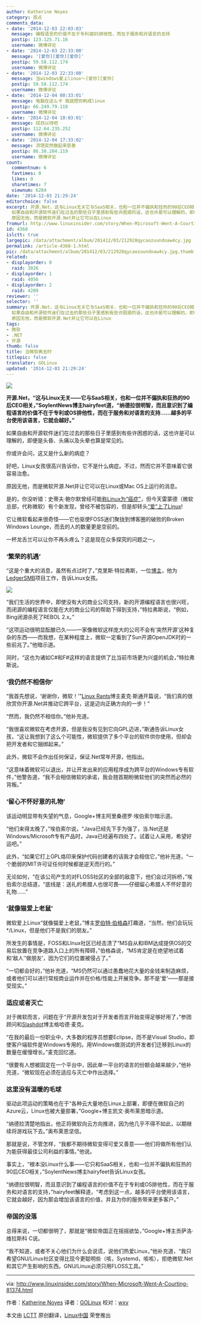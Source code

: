 ```yaml
---
author: Katherine Noyes
category: 观点
comments_data:
- date: '2014-12-03 22:03:03'
  message: 编程语言的价值不在于专利或OS排他性，而在于服务和对语言的支持
  postip: 123.125.71.16
  username: 微博评论
- date: '2014-12-03 22:33:00'
  message: '[爱你][爱你][爱你]'
  postip: 59.58.112.174
  username: 微博评论
- date: '2014-12-03 22:33:00'
  message: 当windows爱上linux～[爱你][爱你]
  postip: 59.58.112.174
  username: 微博评论
- date: '2014-12-04 00:33:01'
  message: 电脑在这么卡 我就把你刷成linux
  postip: 66.249.79.118
  username: 微博评论
- date: '2014-12-04 10:03:01'
  message: 拭目以待吧
  postip: 112.64.235.252
  username: 微博评论
- date: '2014-12-04 17:33:02'
  message: 流氓突然做起来慈善
  postip: 86.30.204.219
  username: 微博评论
count:
  commentnum: 6
  favtimes: 0
  likes: 0
  sharetimes: 7
  viewnum: 6284
date: '2014-12-03 21:29:24'
editorchoice: false
excerpt: 开源.Net，这与Linux无关它与SaaS相关，也和一位并不偏执和狂热的90后CEO相关，SoylentNews博主hairyfeet道，纳德拉很明智，而且意识到了编程语言的价值不在于专利或OS排他性，而在于服务和对语言的支持越多的平台使用该语言，它就会越好。
  如果自由和开源软件迷们在过去的那些日子里感到有些许困惑的话，这也许是可以理解的，即便是头昏、头痛以及头晕也算是常见的。 你或许会问，这又是什么新的病症？ 好吧，Linux女孩很高兴告诉你，它不是什么病症。不过，然而它并不意味着它很容易治愈。
  原因无他，而是微软开源.Net并让它可以在Linux
fromurl: http://www.linuxinsider.com/story/When-Microsoft-Went-A-Courting-81374.html
id: 4368
islctt: true
largepic: /data/attachment/album/201412/03/212928qycaozuundoaw4cy.jpg
permalink: /article-4368-1.html
pic: /data/attachment/album/201412/03/212928qycaozuundoaw4cy.jpg.thumb.jpg
related:
- displayorder: 0
  raid: 3026
- displayorder: 1
  raid: 4056
- displayorder: 2
  raid: 4209
reviewer: ''
selector: ''
summary: 开源.Net，这与Linux无关它与SaaS相关，也和一位并不偏执和狂热的90后CEO相关，SoylentNews博主hairyfeet道，纳德拉很明智，而且意识到了编程语言的价值不在于专利或OS排他性，而在于服务和对语言的支持越多的平台使用该语言，它就会越好。
  如果自由和开源软件迷们在过去的那些日子里感到有些许困惑的话，这也许是可以理解的，即便是头昏、头痛以及头晕也算是常见的。 你或许会问，这又是什么新的病症？ 好吧，Linux女孩很高兴告诉你，它不是什么病症。不过，然而它并不意味着它很容易治愈。
  原因无他，而是微软开源.Net并让它可以在Linux
tags:
- 微软
- .NET
- 开源
thumb: false
title: 当微软离去时
titlepic: false
translator: GOLinux
updated: '2014-12-03 21:29:24'
---
```


![](/data/attachment/album/201412/03/212928qycaozuundoaw4cy.jpg)


**开源.Net，“这与Linux无关——它与SaaS相关，也和一位并不偏执和狂热的90后CEO相关，”SoylentNews博主hairyfeet道，“纳德拉很明智，而且意识到了编程语言的价值不在于专利或OS排他性，而在于服务和对语言的支持……越多的平台使用该语言，它就会越好。”**


如果自由和开源软件迷们在过去的那些日子里感到有些许困惑的话，这也许是可以理解的，即便是头昏、头痛以及头晕也算是常见的。


你或许会问，这又是什么新的病症？


好吧，Linux女孩很高兴告诉你，它不是什么病症。不过，然而它并不意味着它很容易治愈。


原因无他，而是微软开源.Net并让它可以在Linux或Mac OS上运行的消息。


是的，你没听错：史蒂夫·鲍尔默曾经可能[称Linux为“癌症”](http://www.linuxinsider.com/perl/story/35697.html)，但今天雷蒙德（微软总部，代称微软）有个新发现，曾经不被包容的，但是却转头[“爱”上了Linux](http://linux.cn/article-4056-1.html)!


它让微软看起来很奇怪——它也驱使FOSS迷们聚拢到博客圈的破败的Broken Windows Lounge，而去的人的数量更是空前的。


一杯龙舌兰可以让你不再头疼么？这是现在众多探究的问题之一。


### ‘繁荣的机遇’


“这是个重大的消息，虽然有点过时了，”克里斯·特拉弗斯，一位[博主](http://ledgersmbdev.blogspot.com/)，他为[LedgerSMB](http://www.ledgersmb.org/)项目工作，告诉Linux女孩。


![](/data/attachment/album/201412/03/212930qu2x78okch6vrh2c.jpg)


“我们生活的世界中，即使没有大的商业公司支持，新的开源编程语言也很兴旺，而闭源的编程语言仅能在大的商业公司的帮助下得到支持，”特拉弗斯说，“例如，Bing闭源杀死了REBOL 2.x。”


“这项运动很明显酝酿已久——一家像微软这样庞大的公司不会有‘突然开源’这种复杂的东西——而我想，在某种程度上，微软一定看到了Sun开源OpenJDK时的一些前兆了。”他暗示道。


同时，“这也为诸如C#和F#这样的语言提供了比当前市场更为兴盛的机会，”特拉弗斯说。


### ‘我仍然不相信你’


“我首先想说，‘谢谢你，微软！’”[Linux Rants](http://linuxrants.com/)博主麦克·斯通开篇说，“我们真的很欣赏你开源.Net并推动它跨平台，这是迈向正确方向的一步！”


“然而，我仍然不相信你。”他补充道。


“我很喜欢微软在考虑开源，但是我没有见到它向GPL迈进，”斯通告诉Linux女孩，“这让我想到了这么个可能性，微软提供了多个平台的软件供你使用，但却会把开发者和它捆绑起来。”


此外，微软不会作出任何保证，保证.Net常年开源，他指出。


“这意味着微软可以退出，并让开发出来的应用程序成为跨平台的Windows专有软件，”他警告道，“我不会相信微软的承诺，我会翘首期盼微软他们的突然而必然的背叛。”


### ‘留心不怀好意的礼物’


该运动明显带有失望的气息，Google+博主阿里桑德罗·埃伯索尔暗示道。


“他们来得太晚了，”埃伯索尔说，“Java已经先下手为强了，当.Net还是Windows/Microsoft专有产品时，Java已经遍布四处了。试着让人采用，希望好运吧。”


此外，“如果它打上GPL烙印来保护代码创建者的话我才会相信它，”他补充道，“一个脆弱的MIT许可证任何时候都是逆天而行的。”


无论如何，“在该公司产生的对FLOSS社区的全部的敌意下，他们会过河拆桥，”埃伯索尔总结道，“底线是：送礼的希腊人也很可畏——仔细留心希腊人不怀好意的礼物……”


### ‘就像猫爱上老鼠’


微软爱上Linux“就像猫爱上老鼠，”博主[罗伯特·伯格森](http://mrpogson.com/)打趣道，“当然，他们会玩玩\*/Linux，但是他们不是我们的朋友。”


所发生的事情是，FOSS和LInux社区已经击溃了“MS自从和IBM达成提供OS的交易后放置在竞争道路入口上的所有障碍，”伯格森说，“MS肯定是在绝望地试着和‘敌人’‘做朋友’，因为它们的位置被侵占了。”


“一切都会好的，”他补充道，“MS仍然可以通过愚蠢地花大量的金钱来制造麻烦，或者他们可以进行常规商业运作并在价格/性能上开展竞争。那不是‘爱’——那是接受现实。”


### 适应或者灭亡


对于微软而言，问题在于“开源开发包对于开发者而言开始变得足够好用了，”参团顾问和[Slashdot](http://slashdot.org/)博主格哈德·麦克。


“在我的最后一份职业中，大多数的程序员想要Eclipse，而不是Visual Studio，即使客户端软件是Windows专用的。用Windows做测试的开发者们迁移到Linux的数量在缓慢增长。”麦克回忆道。


“很要有人想被固定在一个平台中，因此单一平台的语言的份额会越来越少，”他补充道，“微软现在必须在适应与灭亡中作出选择。”


### 这里没有温暖的毛球


驱动此项运动的策略也在于“各种云大量地在Linux上部署，即便在微软自己的Azure云，Linux也被大量部署，”Google+博主凯文·奥布莱恩暗示道。


“纳德拉清楚地指出，他正将微软向云方向推进，因为他几乎不得不如此，以期继续将游戏玩下去。”奥布莱恩坚信。


那就是说，不管怎样，“我都不期待微软变得可爱又善意——他们将做所有他们认为能获得最佳公司利益的事情。”他说。


事实上，“根本没Linux什么事——它只和SaaS相关，也和一位并不偏执和狂热的90后CEO相关，”SoylentNews博主hairyfeet告诉Linux女孩。


“纳德拉很明智，而且意识到了编程语言的价值不在于专利或OS排他性，而在于服务和对语言的支持，”hairyfeet解释道，“考虑到这一点，越多的平台使用该语言，它就会越好，因为那会增加该语言的价值，并且为你的服务带来更多客户。”


### 帝国的没落


总得来说，一切都很明了，那就是“微软帝国正在摇摇欲坠，”Google+博主贡萨洛·维拉斯科 C说。


“我不知道，或者不关心他们为什么会说谎，说他们热爱Linux，”他补充道，“我只希望GNU/Linux社区变得比现今更聪明些（咳，Systemd，咳咳），拒绝微软.Net和其它产生影响的东西。GNU/Linux必须只用FLOSS工具。”




---


via: <http://www.linuxinsider.com/story/When-Microsoft-Went-A-Courting-81374.html>


作者：[Katherine Noyes](http://twitter.com/noyesk) 译者：[GOLinux](https://github.com/GOLinux) 校对：[wxy](https://github.com/wxy)


本文由 [LCTT](https://github.com/LCTT/TranslateProject) 原创翻译，[Linux中国](http://linux.cn/) 荣誉推出